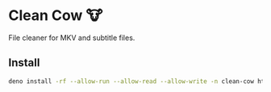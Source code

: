 # Clean Cow 🐮

File cleaner for MKV and subtitle files.

## Install

```bash
deno install -rf --allow-run --allow-read --allow-write -n clean-cow https://git.lousando.xyz/lousando/clean-cow/raw/branch/master/mod.ts
```